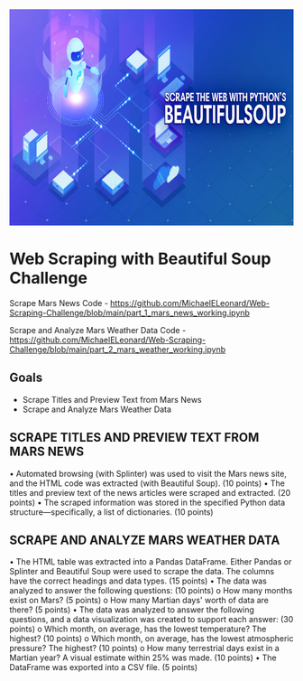 <img src="Pics/Header.png" width="796" height="383">

# Web Scraping with Beautiful Soup Challenge
Scrape Mars News Code - https://github.com/MichaelELeonard/Web-Scraping-Challenge/blob/main/part_1_mars_news_working.ipynb

Scrape and Analyze Mars Weather Data Code - https://github.com/MichaelELeonard/Web-Scraping-Challenge/blob/main/part_2_mars_weather_working.ipynb

## Goals
* Scrape Titles and Preview Text from Mars News
* Scrape and Analyze Mars Weather Data

## SCRAPE TITLES AND PREVIEW TEXT FROM MARS NEWS

•	Automated browsing (with Splinter) was used to visit the Mars news site, and the HTML code was extracted (with Beautiful Soup). (10 points)
•	The titles and preview text of the news articles were scraped and extracted. (20 points)
•	The scraped information was stored in the specified Python data structure—specifically, a list of dictionaries. (10 points)




## SCRAPE AND ANALYZE MARS WEATHER DATA
•	The HTML table was extracted into a Pandas DataFrame. Either Pandas or Splinter and Beautiful Soup were used to scrape the data. The columns have the correct headings and data types. (15 points)
•	The data was analyzed to answer the following questions: (10 points)
o	How many months exist on Mars? (5 points)
o	How many Martian days' worth of data are there? (5 points)
•	The data was analyzed to answer the following questions, and a data visualization was created to support each answer: (30 points)
o	Which month, on average, has the lowest temperature? The highest? (10 points)
o	Which month, on average, has the lowest atmospheric pressure? The highest? (10 points)
o	How many terrestrial days exist in a Martian year? A visual estimate within 25% was made. (10 points)
•	The DataFrame was exported into a CSV file. (5 points)


